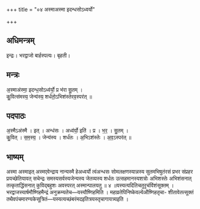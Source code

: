 +++
title = "०४ अस्माअस्मा इदन्धसोऽध्वर्यो"

+++
## अधिमन्त्रम्
इन्द्रः। भरद्वाजो बार्हस्पत्यः। बृहती।

## मन्त्रः
अ॒स्माअ॑स्मा॒ इदन्ध॒सोऽध्व॑र्यो॒ प्र भ॑रा सु॒तम् ।  
कु॒वित्स॑मस्य॒ जेन्य॑स्य॒ शर्ध॑तो॒ऽभिश॑स्तेरव॒स्पर॑त् ॥

## पदपाठः
अ॒स्मैऽअ॑स्मै । इत् । अन्ध॑सः । अध्व॑र्यो॒ इति॑ । प्र । भ॒र॒ । सु॒तम् ।  
कु॒वित् । स॒म॒स्य॒ । जेन्य॑स्य । शर्ध॑तः । अ॒भिऽश॑स्तेः । अ॒व॒ऽस्पर॑त् ॥

## भाष्यम्
अस्मा अस्माइत् अस्मएवेन्द्राय नान्यस्मै हेअध्वर्यो त्वंअन्धसः सोमलक्षणस्यान्नस्य सुतमभिषुतंरसं प्रभर संप्रहर प्रयच्छेतियावत् सचेन्द्रः समस्यसर्वस्यजेन्यस्य जेतव्यस्य शर्धतः उत्सहमानस्यशत्रोः अभिशस्तेः अभिशंसनात् तत्कृताद्धिंसनात् कुविद्बहुशः अवस्परत् अस्मान्पालयतु ॥ ४ ॥यस्यत्यदितिचतुरृचंविंशंसूक्तम् । भरद्वाजस्यार्षमौष्णिहमैन्द्रं अनुक्रम्यतेच—यस्यौष्णिहमिति । महाव्रतेपिनिष्केवल्येऔष्णिहतृचा- शीतावेतत्सूक्तं तथैवपंचमारण्यकेसूत्रितं—यस्यत्यच्छंबरंमदइतित्रयस्तृचागायत्र्यइति ।